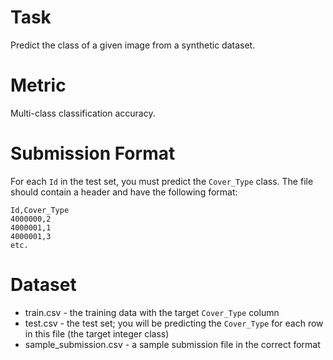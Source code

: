 # Task

Predict the class of a given image from a synthetic dataset.

# Metric
Multi-class classification accuracy.

# Submission Format
For each `Id` in the test set, you must predict the `Cover_Type` class. The file should contain a header and have the following format:
```
Id,Cover_Type
4000000,2
4000001,1
4000001,3
etc.
```

# Dataset 

- train.csv - the training data with the target `Cover_Type` column
- test.csv - the test set; you will be predicting the `Cover_Type` for each row in this file (the target integer class)
- sample_submission.csv - a sample submission file in the correct format